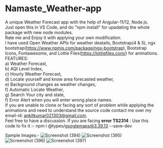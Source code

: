 # Namaste_Weather-app

A unique Weather Forecast app with the help of Angular-11/12, Node.js. <br>
Just open this in VS Code, and do "npm install" for upadating the whole package with new node modules.<br>
Rate me and Enjoy it with applying your own modification.<br>
I have used Open Weather APIs for weather deatails, Bootstrap(4 & 5), ngx bootstrap(https://www.npmjs.com/package/ngx-bootstrap), Bootstrap Icons, Fontawesome, and Lottie Files(https://lottiefiles.com/) for animations.<br>
FEATURES:<br>
a) Weather Forecast,<br>
b) AQI Level Index,<br>
c) Hourly Weather Forecast,<br>
d) Locate yourself and know area forecasted weather,<br>
e) Background changes as weather changes,<br>
f) Automatic Locate Weather,<br>
g) Search Your city and state,<br>
f) Error Alert when you will enter wrong place names.<br>
If you are unable to clone or facing any sort of problem while applying the animations and need to understand the source code contact me over my email-id: ankitkumar021303@gmail.com.<br> Feel free to have a discussion.
If you are facing **error TS2314** : Use this code to fix it :- npm i @types/googlemaps@3.39.13 --save-dev

Sample Images:-
![Screenshot (394)](https://user-images.githubusercontent.com/77069961/168249939-4f78be55-b8aa-4699-b953-325d76cb116f.png)
![Screenshot (395)](https://user-images.githubusercontent.com/77069961/168249963-f0f5f359-367a-40ae-9bea-46e09308b57a.png)
![Screenshot (396)](https://user-images.githubusercontent.com/77069961/168249981-4202d411-0bea-45a3-804f-8af014456bc6.png)
![Screenshot (397)](https://user-images.githubusercontent.com/77069961/168249996-a143786b-1137-477e-9b31-4580effafecf.png)
